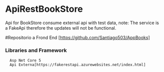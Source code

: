 # ApiRestBookStore
Api for BookStore consume external api with test data, note: The service is a FakeApi therefore the updates will not be functional.



#Repositorio a Frond End
[https://github.com/Santiago503/AppBooks]


### Libraries and Framework
      Asp Net Core 5
      Api Externa[https://fakerestapi.azurewebsites.net/index.html]
